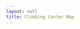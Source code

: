 ```yaml
---
layout: null
title: Climbing Center Map
---
```

<div id="map-canvas" style="width:100%; height:650px"></div>

<script src="https://maps.googleapis.com/maps/api/js?v=3.exp"></script>

<script>

    var markers = {{ site.data.climbing | jsonify }};
    
	function initializeMap() {
        var map;
		var bounds = new google.maps.LatLngBounds(),
			mapOptions = {
				mapTypeId: 'roadmap',
				styles: [{"featureType":"water","elementType":"geometry","stylers":[{"visibility":"on"},{"color":"#aee2e0"}]},{"featureType":"landscape","elementType":"geometry.fill","stylers":[{"color":"#abce83"}]},{"featureType":"poi","elementType":"geometry.fill","stylers":[{"color":"#769E72"}]},{"featureType":"poi","elementType":"labels.text.fill","stylers":[{"color":"#7B8758"}]},{"featureType":"poi","elementType":"labels.text.stroke","stylers":[{"color":"#EBF4A4"}]},{"featureType":"poi.park","elementType":"geometry","stylers":[{"visibility":"simplified"},{"color":"#8dab68"}]},{"featureType":"road","elementType":"geometry.fill","stylers":[{"visibility":"simplified"}]},{"featureType":"road","elementType":"labels.text.fill","stylers":[{"color":"#5B5B3F"}]},{"featureType":"road","elementType":"labels.text.stroke","stylers":[{"color":"#ABCE83"}]},{"featureType":"road","elementType":"labels.icon","stylers":[{"visibility":"off"}]},{"featureType":"road.local","elementType":"geometry","stylers":[{"color":"#A4C67D"}]},{"featureType":"road.arterial","elementType":"geometry","stylers":[{"color":"#9BBF72"}]},{"featureType":"road.highway","elementType":"geometry","stylers":[{"color":"#EBF4A4"}]},{"featureType":"transit","stylers":[{"visibility":"off"}]},{"featureType":"administrative","elementType":"geometry.stroke","stylers":[{"visibility":"on"},{"color":"#87ae79"}]},{"featureType":"administrative","elementType":"geometry.fill","stylers":[{"color":"#7f2200"},{"visibility":"off"}]},{"featureType":"administrative","elementType":"labels.text.stroke","stylers":[{"color":"#ffffff"},{"visibility":"on"},{"weight":4.1}]},{"featureType":"administrative","elementType":"labels.text.fill","stylers":[{"color":"#495421"}]},{"featureType":"administrative.neighborhood","elementType":"labels","stylers":[{"visibility":"off"}]}]
            };
            
		// Display a map on the page
		map = new google.maps.Map(document.getElementById("map-canvas"), mapOptions);
        map.setTilt(50);
        
        // Info window content
        var infoWindowContent = [
        {% for item in site.data.climbing %}
        ['<div class="info_content">' + '<h3>{{ item.title }}</h3>' + '<p>{{ item.content }}</p>' + '<p><a href="{{ item.url }}">Website</a></p>' + '</div>'],
        {% endfor %}
        ];

        // Add multiple markers to map
        var infoWindow = new google.maps.InfoWindow(), marker, i;

		for (var i = 0; i < markers.length; i++) {
			var position = new google.maps.LatLng(markers[i].latitude, markers[i].longitude);
			bounds.extend(position);
			marker = new google.maps.Marker({
				position: position,
				map: map,
                title: markers[i].title,
                animation: google.maps.Animation.DROP
            });
        
            // Add info window to marker    
            google.maps.event.addListener(marker, 'click', (function(marker, i) {
            return function() {
                infoWindow.setContent(infoWindowContent[i][0]);
                infoWindow.open(map, marker);
            }
            })(marker, i));

            // Center the map to fit all markers on the screen
            map.fitBounds(bounds);
        }

		// Override our map zoom level once our fitBounds function runs (Make sure it only runs once)
        var boundsListener = google.maps.event.addListener((map), 'bounds_changed', function(event) {
			this.setZoom(10);
			google.maps.event.removeListener(boundsListener);
		});
    
    }
    
    google.maps.event.addDomListener(window, 'load', initializeMap);

</script>